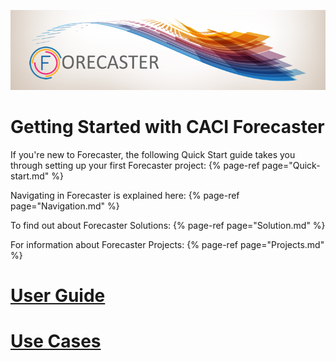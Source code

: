 ![CACI Forecaster](imgs/ForecasterSplashWide.png)
# Getting Started with CACI Forecaster

If you're new to Forecaster, the following Quick Start guide takes you through setting up your first Forecaster project:
{% page-ref page="Quick-start.md" %}

Navigating in Forecaster is explained here:
{% page-ref page="Navigation.md" %}

To find out about Forecaster Solutions:
{% page-ref page="Solution.md" %}

For information about Forecaster Projects:
{% page-ref page="Projects.md" %}


# [User Guide](/user-guide/user-guide.md)


# [Use Cases](/use-cases/use-cases.md)